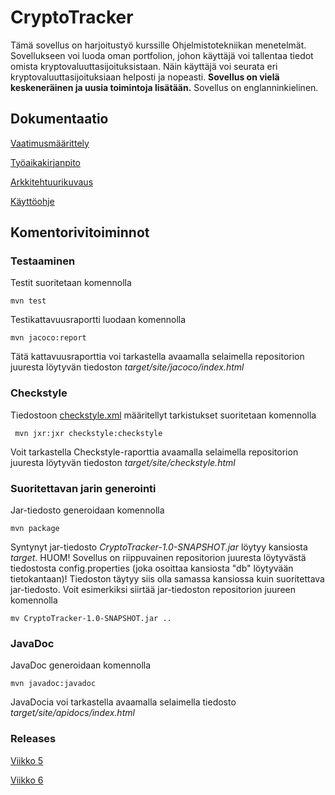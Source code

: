 # CryptoTracker

Tämä sovellus on harjoitustyö kurssille Ohjelmistotekniikan menetelmät. Sovellukseen voi luoda oman portfolion, johon käyttäjä voi tallentaa tiedot omista kryptovaluuttasijoituksistaan. Näin käyttäjä voi seurata eri kryptovaluuttasijoituksiaan helposti ja nopeasti. **Sovellus on vielä keskeneräinen ja uusia toimintoja lisätään.** Sovellus on englanninkielinen.

## Dokumentaatio

[Vaatimusmäärittely](https://github.com/nakkekakke/CryptoTracker/blob/master/dokumentointi/vaatimusmaarittely.md)

[Työaikakirjanpito](https://github.com/nakkekakke/CryptoTracker/blob/master/dokumentointi/tyoaikakirjanpito.md)

[Arkkitehtuurikuvaus](https://github.com/nakkekakke/CryptoTracker/blob/master/dokumentointi/arkkitehtuuri.md)

[Käyttöohje](https://github.com/nakkekakke/CryptoTracker/blob/master/dokumentointi/kayttoohje.md)

## Komentorivitoiminnot

### Testaaminen

Testit suoritetaan komennolla

```
mvn test
```

Testikattavuusraportti luodaan komennolla

```
mvn jacoco:report
```

Tätä kattavuusraporttia voi tarkastella avaamalla selaimella repositorion juuresta löytyvän tiedoston _target/site/jacoco/index.html_

### Checkstyle

Tiedostoon [checkstyle.xml](https://github.com/nakkekakke/CryptoTracker/blob/master/checkstyle.xml) määritellyt tarkistukset suoritetaan komennolla

```
 mvn jxr:jxr checkstyle:checkstyle
```

Voit tarkastella Checkstyle-raporttia avaamalla selaimella repositorion juuresta löytyvän tiedoston _target/site/checkstyle.html_

### Suoritettavan jarin generointi

Jar-tiedosto generoidaan komennolla

```
mvn package
```

Syntynyt jar-tiedosto _CryptoTracker-1.0-SNAPSHOT.jar_ löytyy kansiosta _target_. HUOM! Sovellus on riippuvainen repositorion juuresta löytyvästä tiedostosta config.properties (joka osoittaa kansiosta "db" löytyvään tietokantaan)! Tiedoston täytyy siis olla samassa kansiossa kuin suoritettava jar-tiedosto. Voit esimerkiksi siirtää jar-tiedoston repositorion juureen komennolla

```
mv CryptoTracker-1.0-SNAPSHOT.jar ..
```

### JavaDoc

JavaDoc generoidaan komennolla

```
mvn javadoc:javadoc
```

JavaDocia voi tarkastella avaamalla selaimella tiedosto _target/site/apidocs/index.html_

### Releases

[Viikko 5](https://github.com/nakkekakke/CryptoTracker/releases/tag/v0.1)

[Viikko 6](https://github.com/nakkekakke/CryptoTracker/releases/tag/v0.2)
